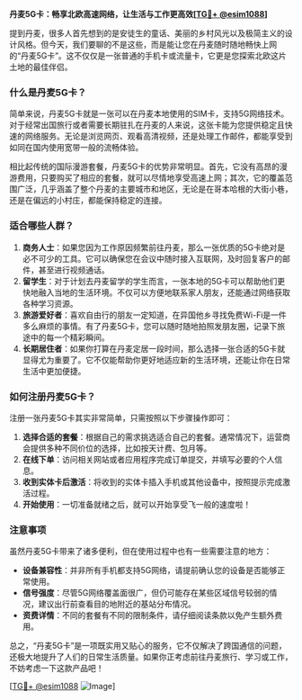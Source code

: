 **丹麦5G卡：畅享北欧高速网络，让生活与工作更高效[[TG💪+ @esim1088](https://t.me/s/esim1088)]**

提到丹麦，很多人首先想到的是安徒生的童话、美丽的乡村风光以及极简主义的设计风格。但今天，我们要聊的不是这些，而是能让您在丹麦随时随地畅快上网的“丹麦5G卡”。这不仅仅是一张普通的手机卡或流量卡，它更是您探索北欧这片土地的最佳伴侣。

### 什么是丹麦5G卡？

简单来说，丹麦5G卡就是一张可以在丹麦本地使用的SIM卡，支持5G网络技术。对于经常出国旅行或者需要长期驻扎在丹麦的人来说，这张卡能为您提供稳定且快速的网络服务。无论是浏览网页、观看高清视频，还是处理工作邮件，都能享受到如同在国内使用宽带一般的流畅体验。

相比起传统的国际漫游套餐，丹麦5G卡的优势非常明显。首先，它没有高昂的漫游费用，只要购买了相应的套餐，就可以尽情地享受高速上网；其次，它的覆盖范围广泛，几乎涵盖了整个丹麦的主要城市和地区，无论是在哥本哈根的大街小巷，还是在偏远的小村庄，都能保持稳定的连接。

### 适合哪些人群？

1. **商务人士**：如果您因为工作原因频繁前往丹麦，那么一张优质的5G卡绝对是必不可少的工具。它可以确保您在会议中随时接入互联网，及时回复客户的邮件，甚至进行视频通话。
2. **留学生**：对于计划去丹麦留学的学生而言，一张本地的5G卡可以帮助他们更快地融入当地的生活环境。不仅可以方便地联系家人朋友，还能通过网络获取各种学习资源。
3. **旅游爱好者**：喜欢自由行的朋友一定知道，在异国他乡寻找免费Wi-Fi是一件多么麻烦的事情。有了丹麦5G卡，您可以随时随地拍照发朋友圈，记录下旅途中的每一个精彩瞬间。
4. **长期居住者**：如果你打算在丹麦定居一段时间，那么选择一张合适的5G卡就显得尤为重要了。它不仅能帮助你更好地适应新的生活环境，还能让你在日常生活中更加便捷。

### 如何注册丹麦5G卡？

注册一张丹麦5G卡其实非常简单，只需按照以下步骤操作即可：

1. **选择合适的套餐**：根据自己的需求挑选适合自己的套餐。通常情况下，运营商会提供多种不同价位的选择，比如按天计费、包月等。
2. **在线下单**：访问相关网站或者应用程序完成订单提交，并填写必要的个人信息。
3. **收到实体卡后激活**：将收到的实体卡插入手机或其他设备中，按照提示完成激活过程。
4. **开始使用**：一切准备就绪之后，就可以开始享受飞一般的速度啦！

### 注意事项

虽然丹麦5G卡带来了诸多便利，但在使用过程中也有一些需要注意的地方：

- **设备兼容性**：并非所有手机都支持5G网络，请提前确认您的设备是否能够正常使用。
- **信号强度**：尽管5G网络覆盖面很广，但仍可能存在某些区域信号较弱的情况，建议出行前查看目的地附近的基站分布情况。
- **资费详情**：不同的套餐有不同的限制条件，请仔细阅读条款以免产生额外费用。

总之，“丹麦5G卡”是一项既实用又贴心的服务，它不仅解决了跨国通信的问题，还极大地提升了人们的日常生活质量。如果你正考虑前往丹麦旅行、学习或工作，不妨考虑一下这款产品吧！

[[TG💪+ @esim1088](https://t.me/s/esim1088) ![Image](https://i.postimg.cc/4NQfJmqS/Snipaste-2025-05-13-00-14-12.png)]